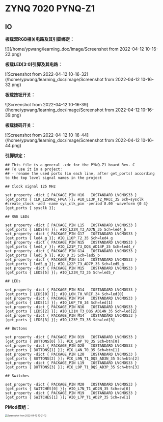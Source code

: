 # ZYNQ 7020 PYNQ-Z1 



## IO

**板载双RGB相关电路及其引脚绑定：**

![](/home/ypwang/learning_doc/image/Screenshot from 2022-04-12 10-16-22.png)

**板载LED[3:0]引脚及其电路：**

![Screenshot from 2022-04-12 10-16-32](/home/ypwang/learning_doc/image/Screenshot from 2022-04-12 10-16-32.png)

**板载按钮开关：**

![Screenshot from 2022-04-12 10-16-39](/home/ypwang/learning_doc/image/Screenshot from 2022-04-12 10-16-39.png)

**板载拨码开关：**

![Screenshot from 2022-04-12 10-16-44](/home/ypwang/learning_doc/image/Screenshot from 2022-04-12 10-16-44.png)



**引脚绑定：**

```shell
## This file is a general .xdc for the PYNQ-Z1 board Rev. C
## To use it in a project:
## - rename the used ports (in each line, after get_ports) according to the top level signal names in the project

## Clock signal 125 MHz

set_property -dict { PACKAGE_PIN H16   IOSTANDARD LVCMOS33 } [get_ports { CLK_125MHZ_FPGA }]; #IO_L13P_T2_MRCC_35 Sch=sysclk
#create_clock -add -name sys_clk_pin -period 8.00 -waveform {0 4} [get_ports { sysclk }];

## RGB LEDs

set_property -dict { PACKAGE_PIN L15   IOSTANDARD LVCMOS33 } [get_ports { LEDS[4] }]; #IO_L22N_T3_AD7N_35 Sch=led4_b
set_property -dict { PACKAGE_PIN G17   IOSTANDARD LVCMOS33 } [get_ports { led4_g }]; #IO_L16P_T2_35 Sch=led4_g
set_property -dict { PACKAGE_PIN N15   IOSTANDARD LVCMOS33 } [get_ports { led4_r }]; #IO_L21P_T3_DQS_AD14P_35 Sch=led4_r
set_property -dict { PACKAGE_PIN G14   IOSTANDARD LVCMOS33 } [get_ports { led5_b }]; #IO_0_35 Sch=led5_b
set_property -dict { PACKAGE_PIN L14   IOSTANDARD LVCMOS33 } [get_ports { led5_g }]; #IO_L22P_T3_AD7P_35 Sch=led5_g
set_property -dict { PACKAGE_PIN M15   IOSTANDARD LVCMOS33 } [get_ports { LEDS[5] }]; #IO_L23N_T3_35 Sch=led5_r

## LEDs

set_property -dict { PACKAGE_PIN R14   IOSTANDARD LVCMOS33 } [get_ports { LEDS[0] }]; #IO_L6N_T0_VREF_34 Sch=led[0]
set_property -dict { PACKAGE_PIN P14   IOSTANDARD LVCMOS33 } [get_ports { LEDS[1] }]; #IO_L6P_T0_34 Sch=led[1]
set_property -dict { PACKAGE_PIN N16   IOSTANDARD LVCMOS33 } [get_ports { LEDS[2] }]; #IO_L21N_T3_DQS_AD14N_35 Sch=led[2]
set_property -dict { PACKAGE_PIN M14   IOSTANDARD LVCMOS33 } [get_ports { LEDS[3] }]; #IO_L23P_T3_35 Sch=led[3]

## Buttons

set_property -dict { PACKAGE_PIN D19   IOSTANDARD LVCMOS33 } [get_ports { BUTTONS[0] }]; #IO_L4P_T0_35 Sch=btn[0]
set_property -dict { PACKAGE_PIN D20   IOSTANDARD LVCMOS33 } [get_ports { BUTTONS[1] }]; #IO_L4N_T0_35 Sch=btn[1]
set_property -dict { PACKAGE_PIN L20   IOSTANDARD LVCMOS33 } [get_ports { BUTTONS[2] }]; #IO_L9N_T1_DQS_AD3N_35 Sch=btn[2]
set_property -dict { PACKAGE_PIN L19   IOSTANDARD LVCMOS33 } [get_ports { BUTTONS[3] }]; #IO_L9P_T1_DQS_AD3P_35 Sch=btn[3]

## Switches

set_property -dict { PACKAGE_PIN M20   IOSTANDARD LVCMOS33 } [get_ports { SWITCHES[0] }]; #IO_L7N_T1_AD2N_35 Sch=sw[0]
set_property -dict { PACKAGE_PIN M19   IOSTANDARD LVCMOS33 } [get_ports { SWITCHES[1] }]; #IO_L7P_T1_AD2P_35 Sch=sw[1]
```



**PMod模组：**

<img src="/home/ypwang/learning_doc/image/Screenshot from 2022-04-12 10-21-12.png" alt="Screenshot from 2022-04-12 10-21-12" style="zoom: 50%;" />

